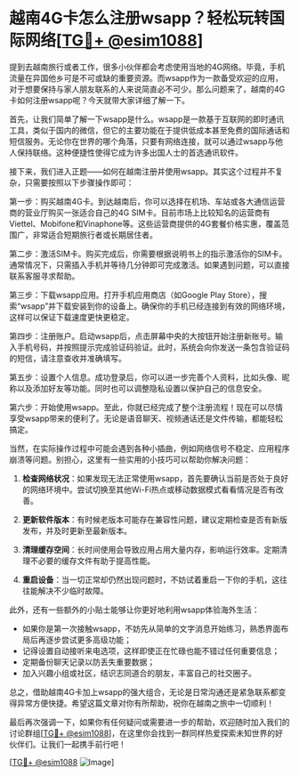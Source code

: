 # 越南4G卡怎么注册wsapp？轻松玩转国际网络[[TG💪+ @esim1088](https://t.me/s/esim1088)]

提到去越南旅行或者工作，很多小伙伴都会考虑使用当地的4G网络。毕竟，手机流量在异国他乡可是不可或缺的重要资源。而wsapp作为一款备受欢迎的应用，对于想要保持与家人朋友联系的人来说简直必不可少。那么问题来了，越南的4G卡如何注册wsapp呢？今天就带大家详细了解一下。

首先，让我们简单了解一下wsapp是什么。wsapp是一款基于互联网的即时通讯工具，类似于国内的微信，但它的主要功能在于提供低成本甚至免费的国际通话和短信服务。无论你在世界的哪个角落，只要有网络连接，就可以通过wsapp与他人保持联络。这种便捷性使得它成为许多出国人士的首选通讯软件。

接下来，我们进入正题——如何在越南注册并使用wsapp。其实这个过程并不复杂，只需要按照以下步骤操作即可：

第一步：购买越南4G卡。到达越南后，你可以选择在机场、车站或各大通信运营商的营业厅购买一张适合自己的4G SIM卡。目前市场上比较知名的运营商有Viettel、Mobifone和Vinaphone等。这些运营商提供的4G套餐价格实惠，覆盖范围广，非常适合短期旅行者或长期居住者。

第二步：激活SIM卡。购买完成后，你需要根据说明书上的指示激活你的SIM卡。通常情况下，只需插入手机并等待几分钟即可完成激活。如果遇到问题，可以直接联系客服寻求帮助。

第三步：下载wsapp应用。打开手机应用商店（如Google Play Store），搜索“wsapp”并下载安装到你的设备上。确保你的手机已经连接到有效的网络环境，这样可以保证下载速度更快更稳定。

第四步：注册账户。启动wsapp后，点击屏幕中央的大按钮开始注册新账号。输入手机号码，并按照提示完成验证码验证。此时，系统会向你发送一条包含验证码的短信，请注意查收并准确填写。

第五步：设置个人信息。成功登录后，你可以进一步完善个人资料，比如头像、昵称以及添加好友等功能。同时也可以调整隐私设置以保护自己的信息安全。

第六步：开始使用wsapp。至此，你就已经完成了整个注册流程！现在可以尽情享受wsapp带来的便利了。无论是语音聊天、视频通话还是文件传输，都能轻松搞定。

当然，在实际操作过程中可能会遇到各种小插曲，例如网络信号不稳定、应用程序崩溃等问题。别担心，这里有一些实用的小技巧可以帮助你解决问题：

1. **检查网络状况**：如果发现无法正常使用wsapp，首先要确认当前是否处于良好的网络环境中。尝试切换至其他Wi-Fi热点或移动数据模式看看情况是否有改善。
   
2. **更新软件版本**：有时候老版本可能存在兼容性问题，建议定期检查是否有新版发布，并及时更新至最新版本。
   
3. **清理缓存空间**：长时间使用会导致应用占用大量内存，影响运行效率。定期清理不必要的缓存文件有助于提高性能。
   
4. **重启设备**：当一切正常却仍然出现问题时，不妨试着重启一下你的手机，这往往能解决不少临时故障。

此外，还有一些额外的小贴士能够让你更好地利用wsapp体验海外生活：

- 如果你是第一次接触wsapp，不妨先从简单的文字消息开始练习，熟悉界面布局后再逐步尝试更多高级功能；
- 记得设置自动接听来电选项，这样即使正在忙碌也能不错过任何重要信息；
- 定期备份聊天记录以防丢失重要数据；
- 加入兴趣小组或社区，结识志同道合的朋友，丰富自己的社交圈子。

总之，借助越南4G卡加上wsapp的强大组合，无论是日常沟通还是紧急联系都变得异常方便快捷。希望这篇文章对你有所帮助，祝你在越南之旅中一切顺利！

最后再次强调一下，如果你有任何疑问或需要进一步的帮助，欢迎随时加入我们的讨论群组[[TG💪+ @esim1088](https://t.me/s/esim1088)]，在这里你会找到一群同样热爱探索未知世界的好伙伴们。让我们一起携手前行吧！

[[TG💪+ @esim1088](https://t.me/s/esim1088) ![Image](https://i.postimg.cc/4NQfJmqS/Snipaste-2025-05-13-00-14-12.png)]